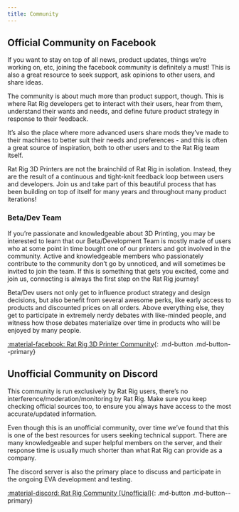 ```yaml
---
title: Community
---
```


## Official Community on Facebook

If you want to stay on top of all news, product updates, things we’re working on, etc, joining the facebook community is definitely a must! This is also a great resource to seek support, ask opinions to other users, and share ideas.

The community is about much more than product support, though. This is where Rat Rig developers get to interact with their users, hear from them, understand their wants and needs, and define future product strategy in response to their feedback.

It’s also the place where more advanced users share mods they’ve made to their machines to better suit their needs and preferences - and this is often a great source of inspiration, both to other users and to the Rat Rig team itself.

Rat Rig 3D Printers are not the brainchild of Rat Rig in isolation. Instead, they are the result of a continuous and tight-knit feedback loop between users and developers. Join us and take part of this beautiful process that has been building on top of itself for many years and throughout many product iterations!

### Beta/Dev Team

If you’re passionate and knowledgeable about 3D Printing, you may be interested to learn that our Beta/Development Team is mostly made of users who at some point in time bought one of our printers and got involved in the community. Active and knowledgeable members who passionately contribute to the community don’t go by unnoticed, and will sometimes be invited to join the team. If this is something that gets you excited, come and join us, connecting is always the first step on the Rat Rig journey! 

Beta/Dev users not only get to influence product strategy and design decisions, but also benefit from several awesome perks, like early access to products and discounted prices on all orders. Above everything else, they get to participate in extremely nerdy debates with like-minded people, and witness how those debates materialize over time in products who will be enjoyed by many people.

[:material-facebook: Rat Rig 3D Printer Community](https://www.facebook.com/groups/ratrig3dprintercommunity){: .md-button .md-button--primary}


## Unofficial Community on Discord

This community is run exclusively by Rat Rig users, there’s no interference/moderation/monitoring by Rat Rig. Make sure you keep checking official sources too, to ensure you always have access to the most accurate/updated information.

Even though this is an unofficial community, over time we’ve found that this is one of the best resources for users seeking technical support. There are many knowledgeable and super helpful members on the server, and their response time is usually much shorter than what Rat Rig can provide as a company.

The discord server is also the primary place to discuss and participate in the ongoing EVA development and testing.

[:material-discord: Rat Rig Community [Unofficial]](https://discord.gg/D62e8XNeYa){: .md-button .md-button--primary}